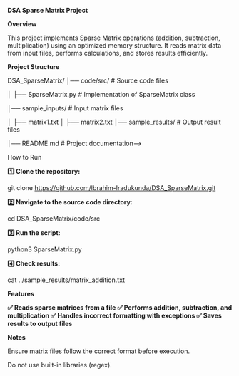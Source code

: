 **DSA Sparse Matrix Project**

**Overview**

This project implements Sparse Matrix operations (addition, subtraction, multiplication) using an optimized memory structure. It reads matrix data from input files, performs calculations, and stores results efficiently.

**Project Structure**

DSA_SparseMatrix/
│── code/src/                          # Source code files

│   ├── SparseMatrix.py                # Implementation of SparseMatrix class

│── sample_inputs/                       # Input matrix files

│   ├── matrix1.txt
│   ├── matrix2.txt
│── sample_results/                     # Output result files

│── README.md                           # Project documentation-->


How to Run

**1️⃣ Clone the repository:**

git clone https://github.com/Ibrahim-Iradukunda/DSA_SparseMatrix.git

**2️⃣ Navigate to the source code directory:**

cd DSA_SparseMatrix/code/src

**3️⃣ Run the script:**

python3 SparseMatrix.py

**4️⃣ Check results:**

cat ../sample_results/matrix_addition.txt

**Features**

**✅ Reads sparse matrices from a file
  ✅ Performs addition, subtraction, and multiplication
  ✅ Handles incorrect formatting with exceptions
  ✅ Saves results to output files**

**Notes**

Ensure matrix files follow the correct format before execution.

Do not use built-in libraries (regex).
